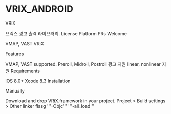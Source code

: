 # VRIX_ANDROID

VRiX

브릭스 광고 출력 라이브러리.
License Platform PRs Welcome

VMAP, VAST VRiX

Features

 VMAP, VAST supported.
 Preroll, Midroll, Postroll 광고 지원
 linear, nonlinear 지원
Requirements

iOS 8.0+
Xcode 8.3
Installation

Manually

Download and drop VRiX.framework in your project.
Project > Build settings > Other linker flasg '''-Objc''' '''-all_load'''
